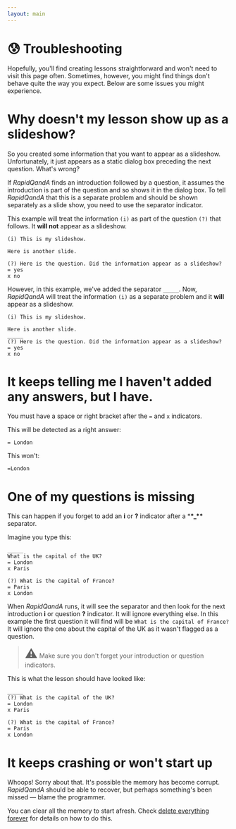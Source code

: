 ```yaml
---
layout: main
---
```


# 😰 Troubleshooting

Hopefully, you'll find creating lessons straightforward and won't need to visit this page often. Sometimes, however, you might find things don't behave quite the way you expect. Below are some issues you might experience.

# Why doesn't my lesson show up as a slideshow?

So you created some information that you want to appear as a slideshow. Unfortunately,
it just appears as a static dialog box preceding the next question. What's wrong?

If _RapidQandA_ finds an introduction followed by a question, it assumes the
introduction is part of the question and so shows it in the dialog box. To tell
_RapidQandA_ that this is a separate problem and should be shown separately as
a slide show, you need to use the separator indicator.

This example will treat the information `(i)` as part of the question `(?)` that
follows. It **will not** appear as a slideshow.

```
(i) This is my slideshow.

Here is another slide.

(?) Here is the question. Did the information appear as a slideshow?
= yes
x no
```

However, in this example, we've added the separator `_____`. Now, _RapidQandA_ will treat the information `(i)` as a separate problem and it **will** appear as a slideshow.

```
(i) This is my slideshow.

Here is another slide.
_____
(?) Here is the question. Did the information appear as a slideshow?
= yes
x no
```

# It keeps telling me I haven't added any answers, but I have.

You must have a space or right bracket after the `=` and `x` indicators.

This will be detected as a right answer:

```
= London
```

This won't:

```
=London
```

# One of my questions is missing

This can happen if you forget to add an **i** or **?** indicator after a \***\*\_\*\*** separator.

Imagine you type this:

```
_____
What is the capital of the UK?
= London
x Paris

(?) What is the capital of France?
= Paris
x London
```

When _RapidQandA_ runs, it will see the separator and then look for the next introduction **i** or question **?** indicator. It will ignore everything else. In this example the first question it will find will be `What is the capital of France?` It will ignore the one about the capital of the UK as it wasn't flagged as a question.

> <span style="font-size:2em;">⚠️</span> Make sure you don't forget your introduction or question indicators.

This is what the lesson should have looked like:

```
_____
(?) What is the capital of the UK?
= London
x Paris

(?) What is the capital of France?
= Paris
x London
```

# It keeps crashing or won't start up

Whoops! Sorry about that. It's possible the memory has become corrupt. _RapidQandA_
should be able to recover, but perhaps something's been missed &mdash; blame the
programmer.

You can clear all the memory to start afresh. Check
[delete everything forever](./deletion-tool.md) for details on how to do this.
